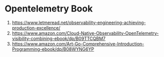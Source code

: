 # Opentelemetry Book

1. <https://www.letmeread.net/observability-engineering-achieving-production-excellence/>
1. <https://www.amazon.com/Cloud-Native-Observability-OpenTelemetry-visibility-combining-ebook/dp/B09TTCQBM7>
1. <https://www.amazon.com/Art-Go-Comprehensive-Introduction-Programming-ebook/dp/B08WYNG6YP>
